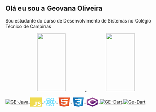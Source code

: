 ## Olá  eu sou a Geovana Oliveira
<p>Sou estudante do curso de Desenvolvimento de Sistemas  no Colégio Técnico de Campinas
<div align="center">
  <a href="https://github.com/GeovanaSilv">
  <img height="180em" width="42%" src="https://github-readme-stats.vercel.app/api?username=GeovanaSilv&show_icons=true&theme=dracula&include_all_commits=true&count_private=true"/_>
  <img height="180em"  width="42%" src="https://github-readme-stats.vercel.app/api/top-langs/?username=GeovanaSilv&layout=compact&langs_count=7&theme=dracula"/_>
</div>

<div style="display: inline_block"><br>
<img align="center" alt="GE-Java" height="30" width="40" src="https://cdn.jsdelivr.net/gh/devicons/devicon/icons/java/java-original.svg" />
  <img align="center" alt="GE-Js" height="30" width="40" src="https://raw.githubusercontent.com/devicons/devicon/master/icons/javascript/javascript-plain.svg">
  <img align="center" alt="GE-React" height="30" width="40" src="https://raw.githubusercontent.com/devicons/devicon/master/icons/react/react-original.svg">
  <img align="center" alt="GE-HTML" height="30" width="40" src="https://raw.githubusercontent.com/devicons/devicon/master/icons/html5/html5-original.svg">
  <img align="center" alt="GE-CSS" height="30" width="40" src="https://raw.githubusercontent.com/devicons/devicon/master/icons/css3/css3-original.svg">
  <img align="center" alt="GE-Csharp" height="30" width="40" src="https://raw.githubusercontent.com/devicons/devicon/master/icons/csharp/csharp-original.svg">
   <img align="center" alt="GE-Dart" height="30" width="40" src="https://cdn.jsdelivr.net/gh/devicons/devicon/icons/dart/dart-original.svg" />
  <img align="center" alt="Ge-Dart" height="30" width="40" src="https://cdn.jsdelivr.net/gh/devicons/devicon/icons/flutter/flutter-original.svg" />
 
</div>
  
